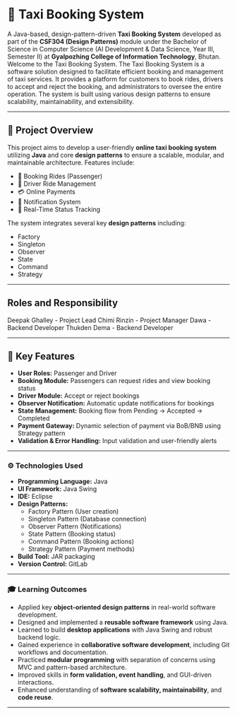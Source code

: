 # 🚖 Taxi Booking System

A Java-based, design-pattern-driven **Taxi Booking System** developed as part of the **CSF304 (Design Patterns)** module under the Bachelor of Science in Computer Science (AI Development & Data Science, Year III, Semester II) at **Gyalpozhing College of Information Technology**, Bhutan.
Welcome to the Taxi Booking System. The Taxi Booking System is a software solution designed to facilitate efficient booking and management of taxi services. It provides a platform for customers to book rides, drivers to accept and reject the booking, and administrators to oversee the entire operation. The system is built using various design patterns to ensure scalability, maintainability, and extensibility.

---

## 📌 Project Overview

This project aims to develop a user-friendly **online taxi booking system** utilizing **Java** and core **design patterns** to ensure a scalable, modular, and maintainable architecture. Features include:

- 🚕 Booking Rides (Passenger)
- 👤 Driver Ride Management
- 💳 Online Payments
- 🔔 Notification System
- 🧠 Real-Time Status Tracking

The system integrates several key **design patterns** including:
- Factory
- Singleton
- Observer
- State
- Command
- Strategy

---

## Roles and Responsibility
Deepak Ghalley - Project Lead
Chimi Rinzin - Project Manager
Dawa - Backend Developer
Thukden Dema - Backend Developer

---

## 🧪 Key Features

- **User Roles:** Passenger and Driver
- **Booking Module:** Passengers can request rides and view booking status
- **Driver Module:** Accept or reject bookings
- **Observer Notification:** Automatic update notifications for bookings
- **State Management:** Booking flow from Pending → Accepted → Completed
- **Payment Gateway:** Dynamic selection of payment via BoB/BNB using Strategy pattern
- **Validation & Error Handling:** Input validation and user-friendly alerts

---


### ⚙️ Technologies Used

- **Programming Language:** Java  
- **UI Framework:** Java Swing  
- **IDE:** Eclipse  
- **Design Patterns:**  
  - Factory Pattern (User creation)  
  - Singleton Pattern (Database connection)  
  - Observer Pattern (Notifications)  
  - State Pattern (Booking status)  
  - Command Pattern (Booking actions)  
  - Strategy Pattern (Payment methods)  
- **Build Tool:** JAR packaging  
- **Version Control:** GitLab

---

### 🎓 Learning Outcomes

- Applied key **object-oriented design patterns** in real-world software development.
- Designed and implemented a **reusable software framework** using Java.
- Learned to build **desktop applications** with Java Swing and robust backend logic.
- Gained experience in **collaborative software development**, including Git workflows and documentation.
- Practiced **modular programming** with separation of concerns using MVC and pattern-based architecture.
- Improved skills in **form validation, event handling**, and GUI-driven interactions.
- Enhanced understanding of **software scalability, maintainability**, and **code reuse**.

---
